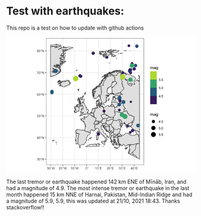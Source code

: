 <!-- README.md is generated from README.Rmd. Please edit that file -->

Test with earthquakes:
======================

This repo is a test on how to update with github actions

![](man/figures/README-unnamed-chunk-2-1.png)

The last tremor or earthquake happened 142 km ENE of Mīnāb, Iran, and
had a magnitude of 4.9. The most intense tremor or earthquake in the
last month happened 15 km NNE of Harnai, Pakistan, Mid-Indian Ridge and
had a magnitude of 5.9, 5.9, this was updated at 21/10, 2021 18:43.
Thanks stackoverflow!!
